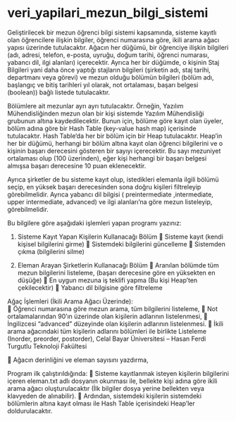 # veri_yapilari_mezun_bilgi_sistemi
Geliştirilecek bir mezun öğrenci bilgi sistemi kapsamında, sisteme kayıtlı olan öğrencilere ilişkin bilgiler, öğrenci numarasına göre, ikili arama ağacı yapısı üzerinde tutulacaktır. Ağacın her düğümü, bir öğrenciye ilişkin bilgileri (adı, adresi, telefon, e-posta, uyruğu, doğum tarihi, öğrenci numarası, yabancı dil, ilgi alanları) içerecektir. Ayrıca her bir düğümde, o kişinin Staj Bilgileri yani daha önce yaptığı stajların bilgileri (şirketin adı, staj tarihi, departmanı veya görevi) ve mezun olduğu bölümün bilgileri (bölüm adı, başlangıç ve bitiş tarihleri yıl olarak, not ortalaması, başarı belgesi (boolean)) bağlı listede tutulacaktır.  
 
Bölümlere ait mezunlar ayrı ayrı tutulacaktır. Örneğin, Yazılım Mühendisliğinden mezun olan bir kişi sistemde Yazılım Mühendisliği grubunun altına kaydedilecektir. Bunun için, bölüme göre kayıt olan üyeler, bölüm adına göre bir Hash Table (key-value hash map) içerisinde tutulacaktır. Hash Table‘da her bir bölüm için bir Heap tutulacaktır. Heap’in her bir düğümü, herhangi bir bölüm altına kayıt olan öğrenci bilgilerini ve o kişinin başarı derecesini gösteren bir sayıyı içerecektir. Bu sayı mezuniyet ortalaması olup (100 üzerinden), eğer kişi herhangi bir başarı belgesi almışsa başarı derecesine 10 puan eklenecektir.       
 
Ayrıca şirketler de bu sisteme kayıt olup, istedikleri elemanla ilgili bölümü seçip, en yüksek başarı derecesinden sona doğru kişileri filtreleyip görebilmelidir. Ayrıca yabancı dil bilgisi ( preintermediate ,intermediate, upper intermediate, advanced) ve ilgi alanları’na  göre mezun listeleyip, görebilmelidir. 
 
Bu bilgilere göre aşağıdaki işlemleri yapan programı yazınız: 
 
1. Sisteme Kayıt Yapan Kişilerin Kullanacağı Bölüm  Sisteme kayıt (kendi kişisel bilgilerini girme)  Sistemdeki bilgilerini güncelleme  Sistemden çıkma (bilgilerini silme) 
 
2. Eleman Arayan Şirketlerin Kullanacağı Bölüm  Aranılan bölümde tüm mezun bilgilerini listeleme, (başarı derecesine göre en yüksekten en düşüğe)  En uygun mezuna iş teklifi yapma (Bu kişi Heap’ten çekilecektir)    Yabancı dil bilgisine göre filtreleme 
 
Ağaç İşlemleri (İkili Arama Ağacı Üzerinde):  
 Öğrenci numarasına göre mezun arama, tüm bilgilerini listeleme,  Not ortalamalarından 90’ın üzerinde olan kişilerin adlarının listelenmesi,  İngilizcesi “advanced”  düzeyinde olan kişilerin adlarının listelenmesi.   İkili arama ağacındaki tüm kişilerin adlarını bölümleri ile birlikte Listeleme (Inorder, preorder, postorder), 
Celal Bayar Üniversitesi – Hasan Ferdi Turgutlu Teknoloji Fakültesi 
 
 Ağacın derinliğini ve eleman sayısını yazdırma, 
 
Program ilk çalıştırıldığında: 
 Sisteme kayıtlanmak isteyen kişilerin bilgilerini içeren eleman.txt adlı dosyanın okunması ile, bellekte kişi adına göre ikili arama ağacı oluşturulacaktır (İlk bilgiler dosya yerine bellekten veya klavyeden de alınabilir).   Ardından, sistemdeki kişilerin sistemdeki bölümlerin altına kayıt olması ile Hash Table içerisindeki Heap’ler doldurulacaktır. 
